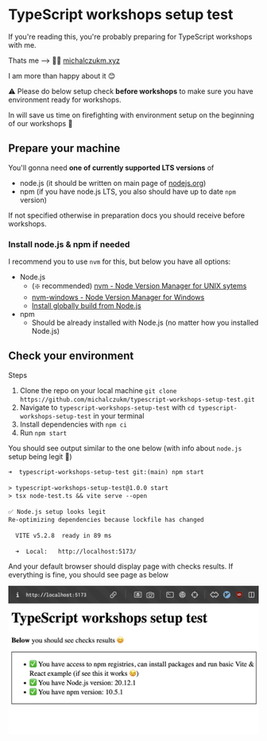 # TypeScript workshops setup test

If you're reading this, you're probably preparing for TypeScript workshops with me.

Thats me --> 🧑‍💻 [michalczukm.xyz](https://michalczukm.xyz)

I am more than happy about it 😊

⚠️ Please do below setup check **before workshops** to make sure you have environment ready for workshops.

In will save us time on firefighting with environment setup on the beginning of our workshops 🙇

## Prepare your machine

You'll gonna need **one of currently supported LTS versions** of

- node.js (it should be written on main page of [nodejs.org](https://nodejs.org/en/))
- npm (if you have node.js LTS, you also should have up to date `npm` version)

If not specified otherwise in preparation docs you should receive before workshops.

### Install node.js & npm if needed

I recommend you to use `nvm` for this, but below you have all options:

- Node.js
  - (❇️ recommended) [nvm - Node Version Manager for UNIX sytems](https://github.com/nvm-sh/nvm)
  - [nvm-windows - Node Version Manager for Windows](https://github.com/coreybutler/nvm-windows)
  - [Install globally build from Node.js](https://nodejs.org/en/)
- npm
  - Should be already installed with Node.js (no matter how you installed Node.js)

## Check your environment

Steps

1. Clone the repo on your local machine `git clone https://github.com/michalczukm/typescript-workshops-setup-test.git`
2. Navigate to `typescript-workshops-setup-test` with `cd typescript-workshops-setup-test` in your terminal
3. Install dependencies with `npm ci`
4. Run `npm start`

You should see output similar to the one below (with info about `node.js` setup being legit 🤞)

```shell
➜  typescript-workshops-setup-test git:(main) npm start

> typescript-workshops-setup-test@1.0.0 start
> tsx node-test.ts && vite serve --open

✅ Node.js setup looks legit
Re-optimizing dependencies because lockfile has changed

  VITE v5.2.8  ready in 89 ms

  ➜  Local:   http://localhost:5173/
```

And your default browser should display page with checks results.
If everything is fine, you should see page as below

![passed setup test results](./data/passed-setup-test.png)
